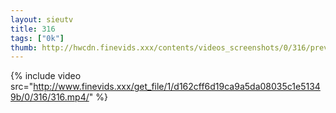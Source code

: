 ```yaml
--- 
layout: sieutv
title: 316
tags: ["0k"]
thumb: http://hwcdn.finevids.xxx/contents/videos_screenshots/0/316/preview.mp4.jpg
---
```

{% include video src="http://www.finevids.xxx/get_file/1/d162cff6d19ca9a5da08035c1e51349b/0/316/316.mp4/" %} 
